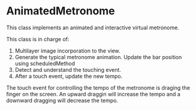 AnimatedMetronome
=================

This class implements an animated and interactive virtual metronome.

This class is in charge of:

1) Multilayer image incorporation to the view.
2) Generate the typical metronome animation. Update the bar position using scheduledMethod
3) Detect and understand the touching event.
4) After a touch event, update the new tempo.

The touch event for controlling the tempo of the metronome is draging the finger on the screen. An upward draggin will increase the tempo and a downward dragging will decrease the tempo.
